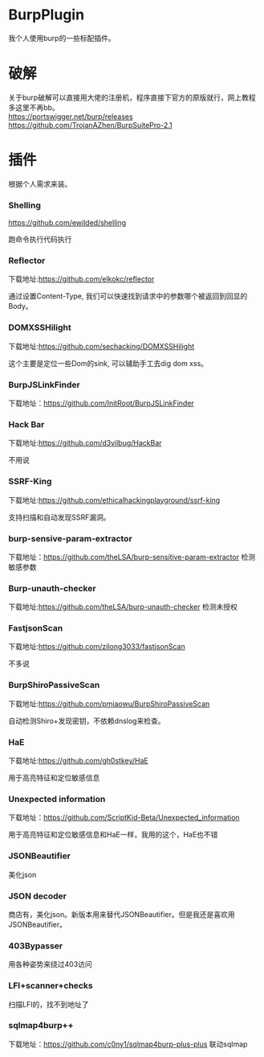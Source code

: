 # BurpPlugin
我个人使用burp的一些标配插件。

# 破解

关于burp破解可以直接用大佬的注册机，程序直接下官方的原版就行，网上教程多这里不再bb。  
https://portswigger.net/burp/releases  
https://github.com/TrojanAZhen/BurpSuitePro-2.1  

# 插件

根据个人需求来装。

### Shelling
https://github.com/ewilded/shelling

跑命令执行代码执行


 ### Reflector
下载地址:https://github.com/elkokc/reflector

通过设置Content-Type, 我们可以快速找到请求中的参数哪个被返回到回显的Body。

 ### DOMXSSHilight
下载地址:https://github.com/sechacking/DOMXSSHilight

这个主要是定位一些Dom的sink, 可以辅助手工去dig dom xss。

 ###  BurpJSLinkFinder
 下载地址：https://github.com/InitRoot/BurpJSLinkFinder


 ###  Hack Bar
下载地址:https://github.com/d3vilbug/HackBar

不用说

 ### SSRF-King
下载地址:https://github.com/ethicalhackingplayground/ssrf-king

支持扫描和自动发现SSRF漏洞。
 ### burp-sensive-param-extractor
 下载地址：https://github.com/theLSA/burp-sensitive-param-extractor
 检测敏感参数


 ### Burp-unauth-checker
 下载地址:https://github.com/theLSA/burp-unauth-checker
 检测未授权

 ###  FastjsonScan
下载地址:https://github.com/zilong3033/fastjsonScan

不多说


 ###  BurpShiroPassiveScan
下载地址:https://github.com/pmiaowu/BurpShiroPassiveScan

自动检测Shiro+发现密钥，不依赖dnslog来检查。


 ###  HaE
下载地址:https://github.com/gh0stkey/HaE

用于高亮特征和定位敏感信息

### Unexpected information
下载地址：https://github.com/ScriptKid-Beta/Unexpected_information

用于高亮特征和定位敏感信息和HaE一样，我用的这个，HaE也不错

### JSONBeautifier
美化json

### JSON decoder 

商店有，美化json。新版本用来替代JSONBeautifier。但是我还是喜欢用JSONBeautifier。

### 403Bypasser
用各种姿势来绕过403访问

### LFI+scanner+checks

扫描LFI的，找不到地址了

### sqlmap4burp++
下载地址：https://github.com/c0ny1/sqlmap4burp-plus-plus
联动sqlmap


 
